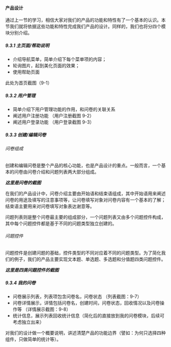 #### 产品设计

通过上一节的学习，相信大家对我们的产品的功能和特性有了一个基本的认识。本节我们就将依据这些功能和特性完成我们产品的设计。同样的，我们也将分四个模块分别介绍。

##### 9.3.1 主页面/帮助说明

- 介绍导航菜单，简单介绍下每个菜单项的内容；
- 轮询图片，起到美化页面的效果；
- 使用帮助页面

此处为首页截图（9-1）

##### 9.3.2 用户管理

- 简单介绍下用户管理功能的作用，和问卷的关联关系
- 阐述用户注册功能 （用户注册截图 9-2）
- 阐述用户登录功能 （用户登录截图 9-3）

##### 9.3.3 创建/编辑问卷

###### 问卷组成

创建和编辑问卷是整个产品的核心功能，也是产品设计的重点。一般而言，一个基本的问卷由问卷介绍和问题列表两大部分组成。

*********这里是问卷的截图*********

在我们的产品设计中，问卷介绍主要由开始语和结束语组成，其中开始语用来阐述问卷的用途及填写的注意事项等，让问卷填写对象对问卷内容有一个基本的了解；结束语主要用来对问卷填写对象表达谢意等。

问题列表则是整个问卷最主要的组成部分，一个问题列表又由多个问题控件构成，其中每个问题控件都是基于不同的问题类型独立创建的。

###### 问题控件

问题控件是创建问题的基础，控件类型的不同对应着不同的问题类型。为了简化我们的例子，我们的产品主要实现文本题、单选题、多选题和分值题四类问题控件。

*********这里是四类问题控件的截图*********

##### 9.3.4 我的问卷

- 问卷展示列表，列表项包含问卷名，问卷状态 （列表截图：9-7）
- 问卷详情展示，详情包括问卷名，创建时间，问卷状态，回收情况以及问卷操作等 （详情展示截图：9-8）
- 统计信息，展示列表回收统计信息（简化后的直接放到我的问卷模块，后续可考虑独立出来）

对我们的设计做一个概要说明，讲述清楚产品的功能边界（譬如：为何只选择四种组件，只做简单的统计等）。